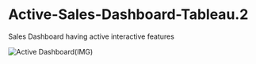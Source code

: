 # Active-Sales-Dashboard-Tableau.2
Sales Dashboard having active interactive features

![Active Dashboard(IMG)](https://user-images.githubusercontent.com/63396845/104719587-b5904d80-5752-11eb-8dd7-0ac4f78e235b.png)
